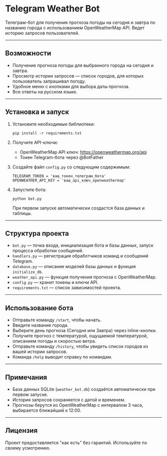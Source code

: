 # Telegram Weather Bot

Телеграм-бот для получения прогноза погоды на сегодня и завтра по названию города с использованием OpenWeatherMap API. Ведет историю запросов пользователей.

---

## Возможности

- Получение прогноза погоды для выбранного города на сегодня и завтра.
- Просмотр истории запросов — список городов, для которых пользователь запрашивал погоду.
- Удобное меню с кнопками для выбора даты прогноза.
- Все ответы на русском языке.

---

## Установка и запуск

1. Установите необходимые библиотеки:

   ```
   pip install -r requirements.txt
   ```

2. Получите API-ключи:

   - OpenWeatherMap API ключ: https://openweathermap.org/api
   - Токен Telegram-бота через @BotFather

3. Создайте файл `config.py` со следующим содержимым:

   ```
   TELEGRAM_TOKEN = 'ваш_токен_телеграм_бота'
   OPENWEATHER_API_KEY = 'ваш_api_ключ_openweathermap'
   ```

4. Запустите бота:

   ```
   python bot.py
   ```

   При первом запуске автоматически создастся база данных и таблицы.

---

## Структура проекта

- `bot.py` — точка входа, инициализация бота и базы данных, запуск процесса обработки сообщений.
- `handlers.py` — регистрация обработчиков команд и сообщений Telegram.
- `database.py` — описание моделей базы данных и функция `initialize_db`.
- `weather_api.py` — функция получения прогноза с OpenWeatherMap.
- `config.py` — хранит токены и ключи API.
- `requirements.txt` — список зависимостей проекта.

---

## Использование бота

- Отправьте команду `/start`, чтобы начать.
- Введите название города.
- Выберите день прогноза (Сегодня или Завтра) через inline-кнопки.
- Получите прогноз с температурой, ощущаемой температурой, описанием погоды и скоростью ветра.
- Отправьте команду `/history`, чтобы увидеть список городов из вашей истории запросов.
- Команда `/help` выводит справку по командам.

---

## Примечания

- База данных SQLite (`weather_bot.db`) создаётся автоматически при первом запуске.
- История запросов сохраняется с датой и временем.
- Прогнозы берутся из OpenWeatherMap с интервалом 3 часа, выбирается ближайший к 12:00.

---

## Лицензия

Проект предоставляется "как есть" без гарантий. Используйте по своему усмотрению.
